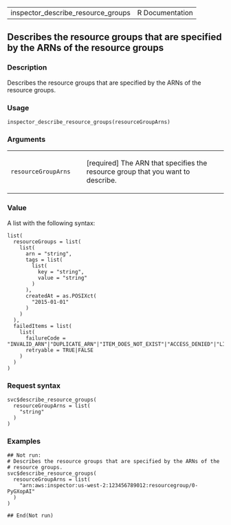 <table style="width: 100%;">
<tbody>
<tr class="odd">
<td>inspector_describe_resource_groups</td>
<td style="text-align: right;">R Documentation</td>
</tr>
</tbody>
</table>

## Describes the resource groups that are specified by the ARNs of the resource groups

### Description

Describes the resource groups that are specified by the ARNs of the
resource groups.

### Usage

    inspector_describe_resource_groups(resourceGroupArns)

### Arguments

<table>
<colgroup>
<col style="width: 35%" />
<col style="width: 65%" />
</colgroup>
<tbody>
<tr class="odd">
<td><code
id="inspector_describe_resource_groups_:_resourceGroupArns">resourceGroupArns</code></td>
<td><p>[required] The ARN that specifies the resource group that you
want to describe.</p></td>
</tr>
</tbody>
</table>

### Value

A list with the following syntax:

    list(
      resourceGroups = list(
        list(
          arn = "string",
          tags = list(
            list(
              key = "string",
              value = "string"
            )
          ),
          createdAt = as.POSIXct(
            "2015-01-01"
          )
        )
      ),
      failedItems = list(
        list(
          failureCode = "INVALID_ARN"|"DUPLICATE_ARN"|"ITEM_DOES_NOT_EXIST"|"ACCESS_DENIED"|"LIMIT_EXCEEDED"|"INTERNAL_ERROR",
          retryable = TRUE|FALSE
        )
      )
    )

### Request syntax

    svc$describe_resource_groups(
      resourceGroupArns = list(
        "string"
      )
    )

### Examples

    ## Not run: 
    # Describes the resource groups that are specified by the ARNs of the
    # resource groups.
    svc$describe_resource_groups(
      resourceGroupArns = list(
        "arn:aws:inspector:us-west-2:123456789012:resourcegroup/0-PyGXopAI"
      )
    )

    ## End(Not run)
